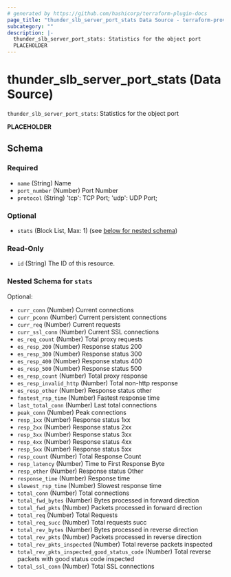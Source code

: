 ```yaml
---
# generated by https://github.com/hashicorp/terraform-plugin-docs
page_title: "thunder_slb_server_port_stats Data Source - terraform-provider-thunder"
subcategory: ""
description: |-
  thunder_slb_server_port_stats: Statistics for the object port
  PLACEHOLDER
---
```


# thunder_slb_server_port_stats (Data Source)

`thunder_slb_server_port_stats`: Statistics for the object port

__PLACEHOLDER__



<!-- schema generated by tfplugindocs -->
## Schema

### Required

- `name` (String) Name
- `port_number` (Number) Port Number
- `protocol` (String) 'tcp': TCP Port; 'udp': UDP Port;

### Optional

- `stats` (Block List, Max: 1) (see [below for nested schema](#nestedblock--stats))

### Read-Only

- `id` (String) The ID of this resource.

<a id="nestedblock--stats"></a>
### Nested Schema for `stats`

Optional:

- `curr_conn` (Number) Current connections
- `curr_pconn` (Number) Current persistent connections
- `curr_req` (Number) Current requests
- `curr_ssl_conn` (Number) Current SSL connections
- `es_req_count` (Number) Total proxy requests
- `es_resp_200` (Number) Response status 200
- `es_resp_300` (Number) Response status 300
- `es_resp_400` (Number) Response status 400
- `es_resp_500` (Number) Response status 500
- `es_resp_count` (Number) Total proxy response
- `es_resp_invalid_http` (Number) Total non-http response
- `es_resp_other` (Number) Response status other
- `fastest_rsp_time` (Number) Fastest response time
- `last_total_conn` (Number) Last total connections
- `peak_conn` (Number) Peak connections
- `resp_1xx` (Number) Response status 1xx
- `resp_2xx` (Number) Response status 2xx
- `resp_3xx` (Number) Response status 3xx
- `resp_4xx` (Number) Response status 4xx
- `resp_5xx` (Number) Response status 5xx
- `resp_count` (Number) Total Response Count
- `resp_latency` (Number) Time to First Response Byte
- `resp_other` (Number) Response status Other
- `response_time` (Number) Response time
- `slowest_rsp_time` (Number) Slowest response time
- `total_conn` (Number) Total connections
- `total_fwd_bytes` (Number) Bytes processed in forward direction
- `total_fwd_pkts` (Number) Packets processed in forward direction
- `total_req` (Number) Total Requests
- `total_req_succ` (Number) Total requests succ
- `total_rev_bytes` (Number) Bytes processed in reverse direction
- `total_rev_pkts` (Number) Packets processed in reverse direction
- `total_rev_pkts_inspected` (Number) Total reverse packets inspected
- `total_rev_pkts_inspected_good_status_code` (Number) Total reverse packets with good status code inspected
- `total_ssl_conn` (Number) Total SSL connections



